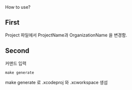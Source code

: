 How to use?

## First
Project 파일에서 ProjectName과 OrganizationName 을 변경함.

## Second
커맨드 입력
```
make generate
```
make generate 로 .xcodeproj 와 .xcworkspace 생섬
